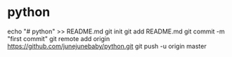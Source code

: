 # python

echo "# python" >> README.md
git init
git add README.md
git commit -m "first commit"
git remote add origin https://github.com/junejunebaby/python.git
git push -u origin master

